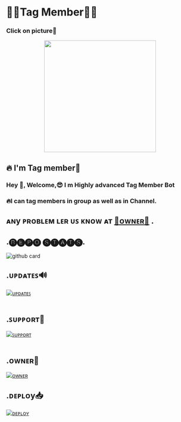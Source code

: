 
# 🌹🌹Tag Member🌹🌹

### Click on picture🔰 <p align="center"><a href="Https://t.me/Tag_member_robot"><img src="https://te.legra.ph/file/5a2d3c2c11daf098877c8.jpg" width="300"></a></p>

</p>

## 🔥 I'm Tag member🔖

</p>

### Hey 🤗, Welcome,😎 I m Highly advanced Tag Member Bot

</p>

### 🔥I can tag  members in group as well as in Channel.
 
</p> 
          
## ᴀɴy ᴩʀᴏʙʟᴇᴍ ʟᴇʀ ᴜꜱ ᴋɴᴏᴡ ᴀᴛ [👑ᴏᴡɴᴇʀ👑](Https://t.me/Deewana_mahadev_ka) .

</p>

## .🅡🅔🅟🅞 🅢🅣🅐🅣🅢.

</p>

![github card](https://github-readme-stats.vercel.app/api/pin/?username=Innocentarmy1&repo=tag_member&theme=dark)

</p>

## .ᴜᴩᴅᴀᴛᴇꜱ🔊

[![ᴜᴩᴅᴀᴛᴇꜱ](https://img.shields.io/badge/ᴜᴩᴅᴀᴛᴇꜱ-ek_2je_ke_vastee-red?style=for-the-badge&logo=telegram)](https://t.me/ek_2je_ke_vastee)</br></br>

</p>

## .ꜱᴜᴩᴩᴏʀᴛ🔧

[![ꜱᴜᴩᴩᴏʀᴛ](https://img.shields.io/badge/ꜱᴜᴩᴩᴏʀᴛ-thunder_buddy_group-red?style=for-the-badge&logo=telegram)](https://t.me/thunder_buddy_group)</br></br>

</p>

## .ᴏᴡɴᴇʀ👑

[![ᴏᴡɴᴇʀ](https://img.shields.io/badge/Telegram-Contact%20Me-informational)](Https://t.me/Deewana_mahadev_ka)

</p>

## .ᴅᴇᴩʟᴏy📥

[![ᴅᴇᴘʟᴏʏ](https://www.herokucdn.com/deploy/button.svg)](https://heroku.com/deploy?template=https://github.com/Innocentarmy1/Tag_member)





